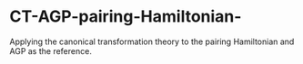# CT-AGP-pairing-Hamiltonian-
Applying the canonical transformation theory to the pairing Hamiltonian and AGP as the reference. 
